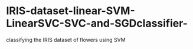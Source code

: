 # IRIS-dataset-linear-SVM-LinearSVC-SVC-and-SGDclassifier-
classifying the IRIS dataset of flowers using SVM
